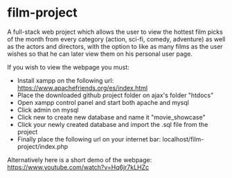 # film-project

A full-stack web project which allows the user to view the hottest film picks of the month from every category (action, sci-fi, comedy, adventure) as well as the actors and directors, with the option to like as many films as the user wishes so that he can later view them on his personal user page.

If you wish to view the webpage you must:
* Install xampp on the following url: https://www.apachefriends.org/es/index.html
* Place the downloaded github project folder on ajax's folder "htdocs"
* Open xampp control panel and start both apache and mysql
* Click admin on mysql
* Click new to create new database and name it "movie_showcase"
* Click your newly created database and import the .sql file from the project 
* Finally place the following url on your internet bar: localhost/film-project/index.php

Alternatively here is a short demo of the webpage: 
https://www.youtube.com/watch?v=Hq6jr7kLHZc
